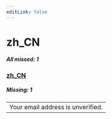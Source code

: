 ```yaml
---
editLink: false
---
```


# zh_CN

##### All missed: 1


### [zh_CN](https://github.com/Laravel-Lang/lang/blob/main/locales/zh_CN/zh_CN.json)

##### Missing: 1

<table >
<tr><td align="left" >
Your email address is unverified.
</td>
</tr>

</table>


